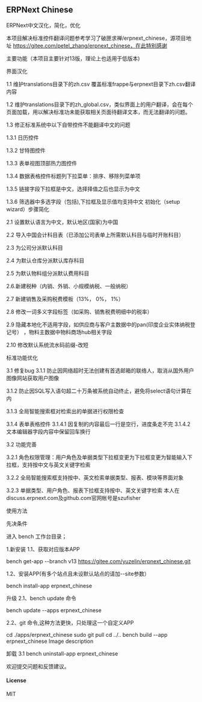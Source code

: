 ## ERPNext Chinese

ERPNext中文汉化，简化，优化

本项目解决标准控件翻译问题参考学习了破匣求禅/erpnext_chinese，源项目地址 https://gitee.com/petel_zhang/erpnext_chinese，在此特别感谢

主要功能（本项目主要针对13版，理论上也适用于低版本)

界面汉化

1.1 维护translations目录下的zh.csv 覆盖标准frappe与erpnext目录下zh.csv翻译内容

1.2 维护translations目录下的zh_global.csv，类似界面上的用户翻译，会在每个页面加载，用以解决标准功未能获取相关页面待翻译文本，而无法翻译的问题。

1.3 修正标准系统中以下自带控件不能翻译中文的问题

 1.3.1 日历控件

 1.3.2 甘特图控件

 1.3.3 表单视图顶部热力图控件

 1.3.4 数据表格控件标题列下拉菜单：排序、移除列菜单项

 1.3.5 链接字段下拉框是中文，选择择值之后也显示为中文

 1.3.6 筛选器中多选字段（包括),下拉框及显示值均支持中文
初始化（setup wizard）步骤简化

2.1 设置默认语言为中文，默认地区(国家)为中国

2.2 导入中国会计科目表（已添加公司表单上所需默认科目与临时开账科目）

2.3 为公司分派默认科目

2.4 为默认仓库分派默认库存科目

2.5 为默认物料组分派默认费用科目

2.6.新建税种（内销、外销、小规模纳税、一般纳税）

2.7 新建销售及采购税费模板（13%， 0%， 1%）

2.8 修改一词多义字段标签（如采购、销售税费明细中的税率）

2.9 隐藏本地化不适用字段，如供应商与客户主数据中的pan(印度企业实体纳税登记号） ，物料主数据中物料商场hub相关字段

2.10 修改默认系统流水码前缀-改短

标准功能优化

3.1 修复bug 3.1.1 防止因网络超时无法创建有首选邮箱的联络人，取消从国外用户图像网站获取用户图像

 3.1.2 防止因SQL写入语句超二十万条被系统自动终止，避免将select语句计算在内

 3.1.3 全局智能搜索框对检索出的单据进行权限检查

 3.1.4 表单表格控件
    3.1.4.1 因复制的内容最后一行是空行，进度条走不完
    3.1.4.2 文本编辑器字段内容中保留回车换行
    
3.2 功能完善

 3.2.1 角色权限管理：用户角色及单据类型下拉框变更为下拉框变更为智能输入下拉框，支持按中文与英文关键字检索

 3.2.2 全局智能搜索框支持按中、英文检索单据类型、报表、模块等界面对象

 3.2.3 单据类型、用户角色、报表下拉框支持按中、英文关键字检索
本人在discuss.erpnext.com及github.com官网帐号是szufisher

使用方法

先决条件

进入 bench 工作台目录；

1.新安装
1.1、获取对应版本APP

bench get-app --branch v13 https://gitee.com/yuzelin/erpnext_chinese.git

1.2、安装APP(有多个站点且未设默认站点的请加--site参数）

bench install-app erpnext_chinese

升级
2.1、bench update 命令

bench update --apps erpnext_chinese

2.2、git 命令,这种方法更快，只处理这一个自定义APP

cd ./apps/erpnext_chinese
sudo git pull
cd ../..
bench build --app erpnext_chinese
Image description

卸载
3.1 bench uninstall-app erpnext_chinese

欢迎提交问题和反馈建议。


#### License

MIT